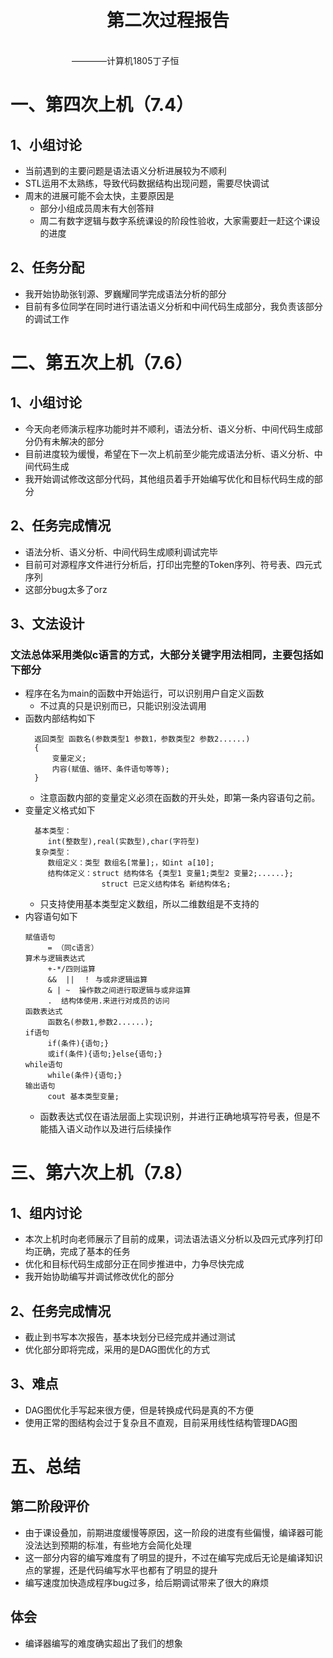 <div align='center' ><h1 style="text-align:center">第二次过程报告 </h1></div>
&emsp;&emsp;&emsp;&emsp;&emsp;&emsp;&emsp;&emsp;&emsp;&emsp;&emsp;&emsp;&emsp;&emsp;&emsp;&emsp;&emsp;&emsp;&emsp;&emsp;&emsp;&emsp;&emsp;&emsp;&emsp;&emsp;&emsp;&emsp;&emsp;&emsp;&emsp;&emsp;&emsp;&emsp;&emsp;&emsp;&emsp;&emsp;&emsp;&emsp;&emsp;&emsp;&emsp;————计算机1805丁子恒


# 一、第四次上机（7.4）
## 1、小组讨论
 * 当前遇到的主要问题是语法语义分析进展较为不顺利
 * STL运用不太熟练，导致代码数据结构出现问题，需要尽快调试
 * 周末的进展可能不会太快，主要原因是
   - 部分小组成员周末有大创答辩
   - 周二有数字逻辑与数字系统课设的阶段性验收，大家需要赶一赶这个课设的进度
## 2、任务分配
 * 我开始协助张钊源、罗巍耀同学完成语法分析的部分
 * 目前有多位同学在同时进行语法语义分析和中间代码生成部分，我负责该部分的调试工作
# 二、第五次上机（7.6）
## 1、小组讨论 
 * 今天向老师演示程序功能时并不顺利，语法分析、语义分析、中间代码生成部分仍有未解决的部分
 * 目前进度较为缓慢，希望在下一次上机前至少能完成语法分析、语义分析、中间代码生成
 * 我开始调试修改这部分代码，其他组员着手开始编写优化和目标代码生成的部分
## 2、任务完成情况
 * 语法分析、语义分析、中间代码生成顺利调试完毕
 * 目前可对源程序文件进行分析后，打印出完整的Token序列、符号表、四元式序列
 * 这部分bug太多了orz
## 3、文法设计
### 文法总体采用类似c语言的方式，大部分关键字用法相同，主要包括如下部分
 * 程序在名为main的函数中开始运行，可以识别用户自定义函数
   - 不过真的只是识别而已，只能识别没法调用
 * 函数内部结构如下
   ```
     返回类型 函数名(参数类型1 参数1，参数类型2 参数2......)
     {
         变量定义;
         内容(赋值、循环、条件语句等等);
     }
   ```
   - 注意函数内部的变量定义必须在函数的开头处，即第一条内容语句之前。
 * 变量定义格式如下
   ```
     基本类型：
        int(整数型),real(实数型),char(字符型)
     复杂类型：
        数组定义：类型 数组名[常量];，如int a[10];
        结构体定义：struct 结构体名 {类型1 变量1;类型2 变量2;......};
                    struct 已定义结构体名 新结构体名;
   ```
   - 只支持使用基本类型定义数组，所以二维数组是不支持的
  * 内容语句如下
    ```
    赋值语句
         = （同c语言）
    算术与逻辑表达式
         +-*/四则运算
         &&  ||  ！ 与或非逻辑运算
         & | ~  操作数之间进行取逻辑与或非运算
         .  结构体使用.来进行对成员的访问
    函数表达式
         函数名(参数1,参数2......);
    if语句
         if(条件){语句;}		
         或if(条件){语句;}else{语句;}
    while语句
         while(条件){语句;}
    输出语句
         cout 基本类型变量;
    ```
    - 函数表达式仅在语法层面上实现识别，并进行正确地填写符号表，但是不能插入语义动作以及进行后续操作
   
# 三、第六次上机（7.8）
## 1、组内讨论
 * 本次上机时向老师展示了目前的成果，词法语法语义分析以及四元式序列打印均正确，完成了基本的任务
 * 优化和目标代码生成部分正在同步推进中，力争尽快完成
 * 我开始协助编写并调试修改优化的部分
## 2、任务完成情况
 * 截止到书写本次报告，基本块划分已经完成并通过测试
 * 优化部分即将完成，采用的是DAG图优化的方式
## 3、难点
 * DAG图优化手写起来很方便，但是转换成代码是真的不方便
 * 使用正常的图结构会过于复杂且不直观，目前采用线性结构管理DAG图
# 五、总结
## 第二阶段评价
 * 由于课设叠加，前期进度缓慢等原因，这一阶段的进度有些偏慢，编译器可能没法达到预期的标准，有些地方会简化处理
 * 这一部分内容的编写难度有了明显的提升，不过在编写完成后无论是编译知识点的掌握，还是代码编写水平也都有了明显的提升
 * 编写速度加快造成程序bug过多，给后期调试带来了很大的麻烦
## 体会
 * 编译器编写的难度确实超出了我们的想象
 
